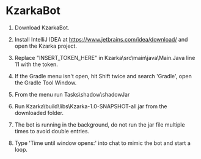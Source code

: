# KzarkaBot

1. Download KzarkaBot.

2. Install IntelliJ IDEA at https://www.jetbrains.com/idea/download/ and open the Kzarka project.

3. Replace "INSERT_TOKEN_HERE" in Kzarka\src\main\java\Main.Java line 11 with the token.

4. If the Gradle menu isn't open, hit Shift twice and search 'Gradle', open the Gradle Tool Window.

5. From the menu run Tasks\shadow\shadowJar

6. Run Kzarka\build\libs\Kzarka-1.0-SNAPSHOT-all.jar from the downloaded folder.

7. The bot is running in the background, do not run the jar file multiple times to avoid double entries.

8. Type 'Time until window opens:' into chat to mimic the bot and start a loop.

